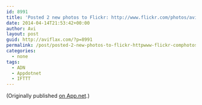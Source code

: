 ```yaml
---
id: 8991
title: 'Posted 2 new photos to Flickr: http://www.flickr.com/photos/avi4now/'
date: 2014-04-14T21:53:42+00:00
author: Avi
layout: post
guid: http://aviflax.com/?p=8991
permalink: /post/posted-2-new-photos-to-flickr-httpwww-flickr-comphotosavi4now-2/
categories:
  - none
tags:
  - ADN
  - Appdotnet
  - IFTTT
---
```

(Originally published [on App.net](http://alpha.app.net/aviflax/post/28500358).)